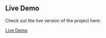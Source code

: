 
## Live Demo
Check out the live version of the project here:

[Live Demo](https://blog-website-eight-phi.vercel.app/)
